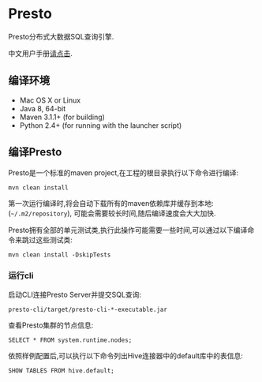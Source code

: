 # Presto

Presto分布式大数据SQL查询引擎.

中文用户手册[请点击](http://prestodb-china.com/docs/current/).

## 编译环境

* Mac OS X or Linux
* Java 8, 64-bit
* Maven 3.1.1+ (for building)
* Python 2.4+ (for running with the launcher script)

## 编译Presto

Presto是一个标准的maven project,在工程的根目录执行以下命令进行编译:

    mvn clean install

第一次运行编译时,将会自动下载所有的maven依赖库并缓存到本地:(`~/.m2/repository`), 可能会需要较长时间,随后编译速度会大大加快.

Presto拥有全部的单元测试类,执行此操作可能需要一些时间,可以通过以下编译命令来跳过这些测试类:

    mvn clean install -DskipTests

### 运行cli

启动CLI连接Presto Server并提交SQL查询:

    presto-cli/target/presto-cli-*-executable.jar

查看Presto集群的节点信息:

    SELECT * FROM system.runtime.nodes;

依照样例配置后,可以执行以下命令列出Hive连接器中的default库中的表信息:

    SHOW TABLES FROM hive.default;
